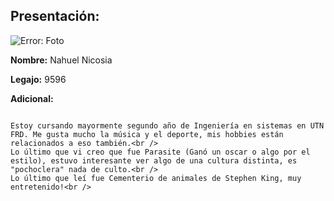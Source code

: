 ## Presentación: 

![Error: Foto](https://serving.photos.photobox.com/63038869dc82def29ad2e4a72e4634b389a0da85c7d50dff93d99b2be4da84957802cc02.jpg)


**Nombre:**
Nahuel Nicosia

**Legajo:** 
9596

**Adicional:**

~~~

Estoy cursando mayormente segundo año de Ingeniería en sistemas en UTN FRD. Me gusta mucho la música y el deporte, mis hobbies están relacionados a eso también.<br />
Lo último que vi creo que fue Parasite (Ganó un oscar o algo por el estilo), estuvo interesante ver algo de una cultura distinta, es "pochoclera" nada de culto.<br />
Lo último que leí fue Cementerio de animales de Stephen King, muy entretenido!<br />

~~~


